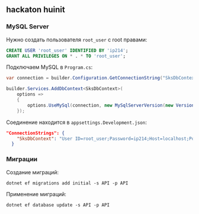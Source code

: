## hackaton huinit

### MySQL Server
Нужно создать пользователя `root_user` с root правами:

```sql
CREATE USER 'root_user' IDENTIFIED BY 'ip214';
GRANT ALL PRIVILEGES ON * . * TO 'root_user';
```

Подключаем MySQL в `Program.cs`:

```csharp
var connection = builder.Configuration.GetConnectionString("SksDbContext");
```

```csharp
builder.Services.AddDbContext<SksDbContext>(
    options =>
    {
        options.UseMySql(connection, new MySqlServerVersion(new Version(9, 1, 0)));
    });
```

Соединение находится в `appsettings.Development.json`:

```json
"ConnectionStrings": {
    "SksDbContext": "User ID=root_user;Password=ip214;Host=localhost;Port=3306;Database=db_sks"
  }
```

### Миграции

Создание миграций:

```
dotnet ef migrations add initial -s API -p API
```

Применение миграций:

```
dotnet ef database update -s API -p API
```


###